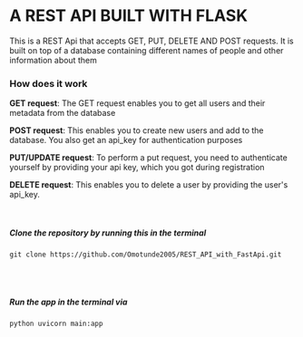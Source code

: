 <h1>A REST API BUILT WITH FLASK</h1>

<p>This is a REST Api that accepts GET, PUT, DELETE AND
POST requests. It is built on top of a database containing different
names of people and other information about them</p>

<h3>How does it work</h3>
<p><b>GET request</b>: 
The GET request enables you to get all users and their metadata
from the database</p>

<p><b>POST request</b>: This enables you to create new users and add to the database. You also get
an api_key for authentication purposes</p>

<p><b>PUT/UPDATE request</b>: To perform a put request, you need to 
authenticate yourself by providing your api key, which you got during registration</p>

<p><b>DELETE request</b>: This enables you to delete a user by providing the user's api_key.</p>

<br>
<h5>Clone the repository by running this in the terminal</h5>

```
git clone https://github.com/Omotunde2005/REST_API_with_FastApi.git
```

<br>
<br>
<h5>Run the app in the terminal via</h5> 

```
python uvicorn main:app
```
